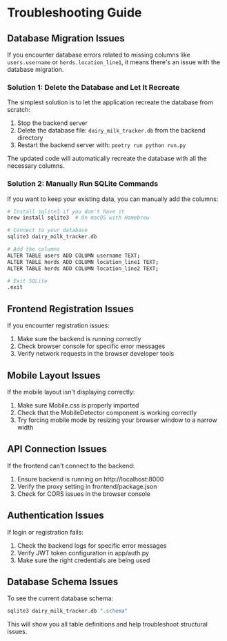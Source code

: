 # Troubleshooting Guide

## Database Migration Issues

If you encounter database errors related to missing columns like `users.username` or `herds.location_line1`, it means there's an issue with the database migration.

### Solution 1: Delete the Database and Let It Recreate

The simplest solution is to let the application recreate the database from scratch:

1. Stop the backend server
2. Delete the database file: `dairy_milk_tracker.db` from the backend directory
3. Restart the backend server with: `poetry run python run.py`

The updated code will automatically recreate the database with all the necessary columns.

### Solution 2: Manually Run SQLite Commands

If you want to keep your existing data, you can manually add the columns:

```bash
# Install sqlite3 if you don't have it
brew install sqlite3  # On macOS with Homebrew

# Connect to your database
sqlite3 dairy_milk_tracker.db

# Add the columns
ALTER TABLE users ADD COLUMN username TEXT;
ALTER TABLE herds ADD COLUMN location_line1 TEXT;
ALTER TABLE herds ADD COLUMN location_line2 TEXT;

# Exit SQLite
.exit
```

## Frontend Registration Issues

If you encounter registration issues:

1. Make sure the backend is running correctly
2. Check browser console for specific error messages
3. Verify network requests in the browser developer tools

## Mobile Layout Issues

If the mobile layout isn't displaying correctly:

1. Make sure Mobile.css is properly imported
2. Check that the MobileDetector component is working correctly
3. Try forcing mobile mode by resizing your browser window to a narrow width

## API Connection Issues

If the frontend can't connect to the backend:

1. Ensure backend is running on http://localhost:8000
2. Verify the proxy setting in frontend/package.json
3. Check for CORS issues in the browser console

## Authentication Issues

If login or registration fails:

1. Check the backend logs for specific error messages
2. Verify JWT token configuration in app/auth.py
3. Make sure the right credentials are being used

## Database Schema Issues

To see the current database schema:

```bash
sqlite3 dairy_milk_tracker.db ".schema"
```

This will show you all table definitions and help troubleshoot structural issues.
